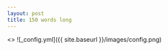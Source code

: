 ```yaml
---
layout: post
title: 150 words long
---
```



<> ![_config.yml]({{ site.baseurl }}/images/config.png)

